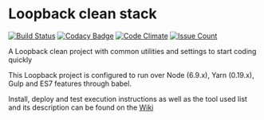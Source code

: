 # Loopback clean stack

[![Build Status](https://travis-ci.org/garusis/looback-clean-stack.svg?branch=master)](https://travis-ci.org/garusis/looback-clean-stack) 
[![Codacy Badge](https://api.codacy.com/project/badge/Grade/9821dd4d218449b98e0601d58ecdc12b)](https://www.codacy.com/app/garusis/looback-clean-stack?utm_source=github.com&utm_medium=referral&utm_content=garusis/looback-clean-stack&utm_campaign=badger)
[![Code Climate](https://codeclimate.com/github/garusis/looback-clean-stack/badges/gpa.svg)](https://codeclimate.com/github/garusis/looback-clean-stack)
[![Issue Count](https://codeclimate.com/github/garusis/looback-clean-stack/badges/issue_count.svg)](https://codeclimate.com/github/garusis/looback-clean-stack)

A Loopback clean project with common utilities and settings to start coding quickly

This Loopback project is configured to run over Node (6.9.x), Yarn (0.19.x), Gulp and ES7 features through babel.

Install, deploy and test execution instructions as well as the tool used list and its description can be found on the [Wiki](https://github.com/garusis/looback-clean-stack/wiki) 

